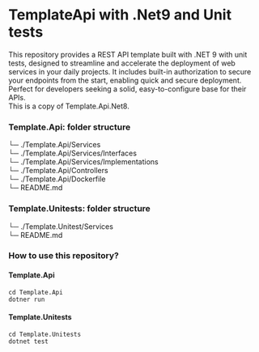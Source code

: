 # TemplateApi with .Net9 and Unit tests
This repository provides a REST API template built with .NET 9 with unit tests, designed to streamline and accelerate the deployment of web services in your daily projects. It includes built-in authorization to secure your endpoints from the start, enabling quick and secure deployment. Perfect for developers seeking a solid, easy-to-configure base for their APIs.<br>
This is a copy of Template.Api.Net8.

### Template.Api: folder structure
└─ ./Template.Api/Services <br>
└─ ./Template.Api/Services/Interfaces <br>
└─ ./Template.Api/Services/Implementations <br>
└─ ./Template.Api/Controllers <br>
└─ ./Template.Api/Dockerfile <br>
└─ README.md <br>

### Template.Unitests: folder structure
└─ ./Template.Unitest/Services <br>
└─ README.md <br>

### How to use this repository?
#### Template.Api
```
cd Template.Api
dotner run
```

#### Template.Unitests
```
cd Template.Unitests
dotnet test
```


